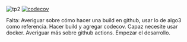 ![tp2](https://github.com/Luansair/libreria/actions/workflows/build.yml/badge.svg) 
[![codecov](https://codecov.io/gh/Luansair/libreria/branch/master/graph/badge.svg)](https://codecov.io/gh/Luansair/2c2022_algo3_tp2)

Falta:
Averiguar sobre cómo hacer una build en github, usar lo de algo3 como referencia.
Hacer build y agregar codecov.
Capaz necesite usar docker.
Averiguar más sobre github actions.
Empezar el desarrollo.
